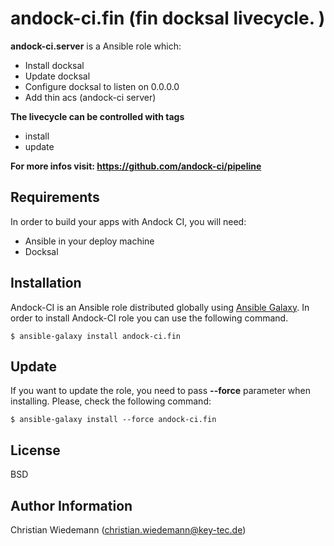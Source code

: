 andock-ci.fin (fin docksal livecycle. )
=========

**andock-ci.server** is a Ansible role which:
* Install docksal
* Update docksal
* Configure docksal to listen on 0.0.0.0 
* Add thin acs (andock-ci server) 
  
**The livecycle can be controlled with tags**
* install
* update

**For more infos visit: https://github.com/andock-ci/pipeline**

Requirements
------------

In order to build your apps with Andock CI, you will need:

* Ansible in your deploy machine
* Docksal



Installation
------------

Andock-CI is an Ansible role distributed globally using [Ansible Galaxy](https://galaxy.ansible.com/). In order to install Andock-CI role you can use the following command.

```
$ ansible-galaxy install andock-ci.fin
```

Update
------

If you want to update the role, you need to pass **--force** parameter when installing. Please, check the following command:

```
$ ansible-galaxy install --force andock-ci.fin
```


License
-------

BSD

Author Information
------------------

Christian Wiedemann (christian.wiedemann@key-tec.de)

